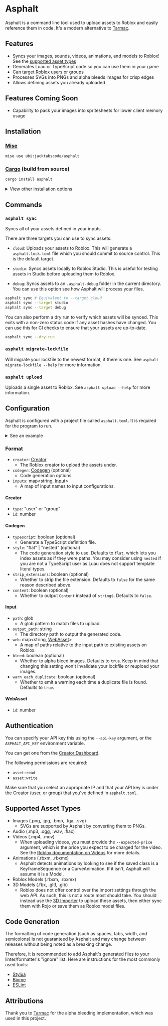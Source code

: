# Asphalt

Asphalt is a command line tool used to upload assets to Roblox and easily reference them in code.
It's a modern alternative to [Tarmac](https://github.com/Roblox/Tarmac).

## Features

-   Syncs your images, sounds, videos, animations, and models to Roblox! See the [supported asset types](#supported-asset-types)
-   Generates Luau or TypeScript code so you can use them in your game
-   Can target Roblox users or groups
-   Processes SVGs into PNGs and alpha bleeds images for crisp edges
-   Allows defining assets you already uploaded

## Features Coming Soon
-  Capability to pack your images into spritesheets for lower client memory usage

## Installation

### [Mise](https://mise.jdx.dev)

```bash
mise use ubi:jacktabscode/asphalt
```

### [Cargo](https://crates.io/crates/asphalt) (build from source)

```bash
cargo install asphalt
```

<details>
<summary>View other installation options</summary>

### [Pesde](https://github.com/pesde-pkg/pesde)

```bash
pesde add --dev pesde/asphalt --target lune
```

### [Rokit](https://github.com/rojo-rbx/rokit)

```bash
rokit add jacktabscode/asphalt
```

### [Homebrew](https://brew.sh) (macOS/Linux)

```bash
brew tap jacktabscode/tap
brew install asphalt
```

[Asphalt cannot be installed with Foreman.](https://github.com/Roblox/foreman/issues/97)

</details>

## Commands

### `asphalt sync`

Syncs all of your assets defined in your inputs.

There are three targets you can use to sync assets:

-   `cloud`: Uploads your assets to Roblox. This will generate a `asphalt.lock.toml` file which you should commit to source control. This is the default target.

-   `studio`: Syncs assets locally to Roblox Studio. This is useful for testing assets in Studio before uploading them to Roblox.

-   `debug`: Syncs assets to an `.asphalt-debug` folder in the current directory. You can use this option see how Asphalt will process your files.

```bash
asphalt sync # Equivalent to --target cloud
asphalt sync --target studio
asphalt sync --target debug
```

You can also perform a dry run to verify which assets will be synced. This exits with a non-zero status code if any asset hashes have changed. You can use this for CI checks to ensure that your assets are up-to-date.

```bash
asphalt sync --dry-run
```

### `asphalt migrate-lockfile`

Will migrate your lockfile to the newest format, if there is one. See `asphalt migrate-lockfile --help` for more information.

### `asphalt upload`

Uploads a single asset to Roblox. See `asphalt upload --help` for more information.

## Configuration

Asphalt is configured with a project file called `asphalt.toml`. It is required for the program to run.

<details>
<summary>See an example</summary>

```toml
#:schema https://raw.githubusercontent.com/jackTabsCode/asphalt/refs/heads/main/schema.json

[creator]
type = "user"
id = 9670971

[codegen]
typescript = true
style = "flat"

[inputs.assets]
path = "assets/**/*"
output_path = "src/shared"

[inputs.assets.web]
"some_sound_on_roblox.ogg" = { id = 123456789 }
"some_image_on_roblox.png" = { id = 987654321 }
```

</details>

### Format

-   `creator`: [Creator](#creator)
	-   The Roblox creator to upload the assets under.
-   `codegen`: [Codegen](#codegen) (optional)
	-   Code generation options.
-	`inputs`: map<string, [Input](#input)>
	-   A map of input names to input configurations.

#### Creator

-	`type`: "user" or "group"
-	`id`: number

#### Codegen

-   `typescript`: boolean (optional)
    -   Generate a TypeScript definition file.
-   `style`: "flat" | "nested" (optional)
    -   The code generation style to use. Defaults to `flat`, which lets you index assets as if they were paths. You may consider using `nested` if you are not a TypeScript user as Luau does not support template literal types.
-   `strip_extensions`: boolean (optional)
    -   Whether to strip the file extension. Defaults to `false` for the same reason described above.
-   `content`: boolean (optional)
    -   Whether to output `Content` instead of `string`s. Defaults to `false`.

#### Input
-	`path`: glob
	-	A glob pattern to match files to upload.
-	`output_path`: string
	-	The directory path to output the generated code.
-	`web`: map<string, [WebAsset](#webasset)>
	-	A map of paths relative to the input path to existing assets on Roblox.
- 	`bleed`: boolean (optional)
	- 	Whether to alpha bleed images. Defaults to `true`. Keep in mind that changing this setting won't invalidate your lockfile or reupload your images.
- 	`warn_each_duplicate`: boolean (optional)
	- 	Whether to emit a warning each time a duplicate file is found. Defaults to `true`.

#### WebAsset

-   `id`: number

## Authentication

You can specify your API key this using the `--api-key` argument, or the `ASPHALT_API_KEY` environment variable.

You can get one from the [Creator Dashboard](https://create.roblox.com/dashboard/credentials).

The following permissions are required:
- `asset:read`
- `asset:write`

Make sure that you select an appropriate IP and that your API key is under the Creator (user, or group) that you've defined in `asphalt.toml`.

## Supported Asset Types

- Images (.png, .jpg, .bmp, .tga, .svg)
	- SVGs are supported by Asphalt by converting them to PNGs.
- Audio (.mp3, .ogg, .wav, .flac)
- Videos (.mp4, .mov)
	- When uploading videos, you must provide the `--expected-price` argument, which is the price you expect to be charged for the video. See the [Roblox documentation on Videos](https://create.roblox.com/docs/en-us/ui/video-frames#upload-videos) for more details.
- Animations (.rbxm, .rbxmx)
	- Asphalt detects animations by looking to see if the saved class is a KeyframeSequence or a CurveAnimation. If it isn't, Asphalt will assume it is a Model.
- Roblox Models (.rbxm, .rbxmx)
- 3D Models (.fbx, .gltf, .glb)
	- Roblox does not offer control over the import settings through the web API. As such, this is not a route most should take. You should instead use the [3D Importer](https://create.roblox.com/docs/art/modeling/3d-importer) to upload these assets, then either sync them with Rojo or save them as Roblox model files.

## Code Generation

The formatting of code generation (such as spaces, tabs, width, and semicolons) is not guaranteed by Asphalt and may change between releases without being noted as a breaking change.

Therefore, it is recommended to add Asphalt's generated files to your linter/formatter's "ignore" list. Here are instructions for the most commonly used tools:

- [Stylua](https://github.com/JohnnyMorganz/StyLua?tab=readme-ov-file#glob-filtering)
- [Biome](https://biomejs.dev/guides/configure-biome/#ignore-files)
- [ESLint](https://eslint.org/docs/latest/use/configure/ignore)

## Attributions

Thank you to [Tarmac](https://github.com/Roblox/tarmac) for the alpha bleeding implementation, which was used in this project.
